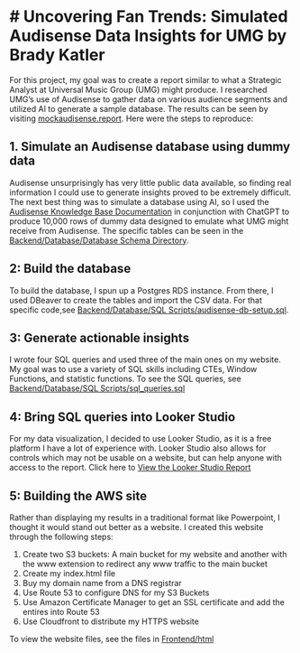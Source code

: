 # # Uncovering Fan Trends: Simulated Audisense Data Insights for UMG by Brady Katler

For this project, my goal was to create a report similar to what a Strategic Analyst at Universal Music Group (UMG) might produce. I researched UMG’s use of Audisense to gather data on various audience segments and utilized AI to generate a sample database. The results can be seen by visiting [mockaudisense.report](http://mockaudisense.report). Here were the steps to reproduce:

## 1. Simulate an Audisense database using dummy data

Audisense unsurprisingly has very little public data available, so finding real information I could use to generate insights proved to be extremely difficult. The next best thing was to simulate a database using AI, so I used the [Audisense Knowledge Base Documentation](https://help.audiense.com/knowledge/audiense-insights) in conjunction with ChatGPT to produce 10,000 rows of dummy data designed to emulate what UMG might receive from Audisense. The specific tables can be seen in the [Backend/Database/Database Schema Directory](https://github.com/bradyumgproject/UMG_Project/tree/main/UMG_Project/Backend/Database/Database%20Schema).


## 2: Build the database

To build the database, I spun up a Postgres RDS instance. From there, I used DBeaver to create the tables and import the CSV data. For that specific code,see [Backend/Database/SQL Scripts/audisense-db-setup.sql](https://github.com/bradyumgproject/UMG_Project/blob/main/UMG_Project/Backend/Database/SQL%20Scripts/audisense-db-setup.sql).

## 3: Generate actionable insights

I wrote four SQL queries and used three of the main ones on my website. My goal was to use a variety of SQL skills including CTEs, Window Functions, and statistic functions. To see the SQL queries, see [Backend/Database/SQL Scripts/sql_queries.sql](https://github.com/bradyumgproject/UMG_Project/blob/main/UMG_Project/Backend/Database/SQL%20Scripts/sql_queries.sql)

## 4: Bring SQL queries into Looker Studio

For my data visualization, I decided to use Looker Studio, as it is a free platform I have a lot of experience with. Looker Studio also allows for controls which may not be usable on a website, but can help anyone with access to the report. Click here to [View the Looker Studio Report](https://lookerstudio.google.com/reporting/8decc191-103f-4600-9e4b-855bde6bd6ca)

## 5: Building the AWS site

Rather than displaying my results in a traditional format like Powerpoint, I thought it would stand out better as a website. I created this website through the following steps:
1. Create two S3 buckets: A main bucket for my website and another with the www extension to redirect any www traffic to the main bucket
2. Create my index.html file
3. Buy my domain name from a DNS registrar
4. Use Route 53 to configure DNS for my S3 Buckets
5. Use Amazon Certificate Manager to get an SSL certificate and add the entires into Route 53
6. Use Cloudfront to distribute my HTTPS website

To view the website files, see the files in [Frontend/html](https://github.com/bradyumgproject/UMG_Project/tree/main/UMG_Project/Frontend/html)
